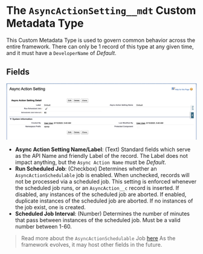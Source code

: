 # The `AsyncActionSetting__mdt` Custom Metadata Type

This Custom Metadata Type is used to govern common behavior across the entire framework. There can only be 1 record of this type at any given time, and it must have a `DeveloperName` of _Default_.

## Fields
![An Async Action Settings Record](/media/sample_settings.png)
- **Async Action Setting Name/Label**: (Text) Standard fields which serve as the API Name and friendly Label of the record. The Label does not impact anything, but the `Async Action Name` must be _Default_.
- **Run Scheduled Job**: (Checkbox) Determines whether an `AsyncActionSchedulable` job is enabled. When unchecked, records will not be processed via a scheduled job. This setting is enforced whenever the scheduled job runs, or an `AsyncAction__c` record is inserted. If disabled, any instances of the scheduled job are aborted. If enabled, duplicate instances of the scheduled job are aborted. If no instances of the job exist, one is created.
- **Scheduled Job Interval**: (Number) Determines the number of minutes that pass between instances of the scheduled job. Must be a valid number between 1-60. 

> Read more about the `AsyncActionSchedulable` Job [here](/docs/SCHEDULEDJOB.md)
As the framework evolves, it may host other fields in the future.